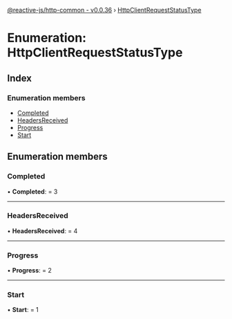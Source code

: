 [@reactive-js/http-common - v0.0.36](../README.md) › [HttpClientRequestStatusType](httpclientrequeststatustype.md)

# Enumeration: HttpClientRequestStatusType

## Index

### Enumeration members

* [Completed](httpclientrequeststatustype.md#completed)
* [HeadersReceived](httpclientrequeststatustype.md#headersreceived)
* [Progress](httpclientrequeststatustype.md#progress)
* [Start](httpclientrequeststatustype.md#start)

## Enumeration members

###  Completed

• **Completed**: = 3

___

###  HeadersReceived

• **HeadersReceived**: = 4

___

###  Progress

• **Progress**: = 2

___

###  Start

• **Start**: = 1
